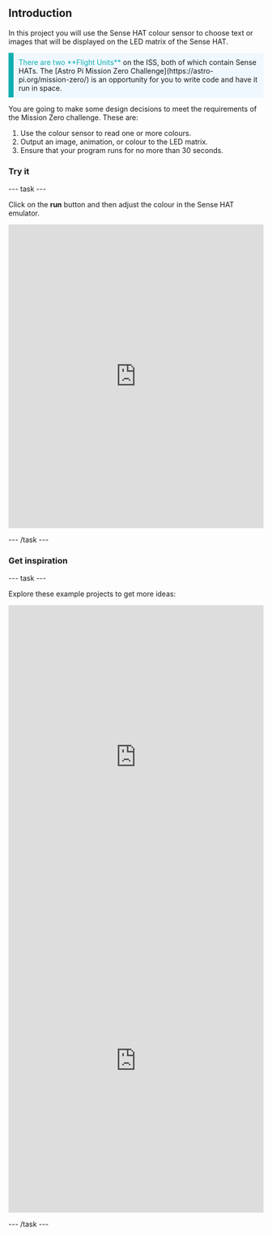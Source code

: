 ## Introduction

In this project you will use the Sense HAT colour sensor to choose text or images that will be displayed on the LED matrix of the Sense HAT.

<p style="border-left: solid; border-width:10px; border-color: #0faeb0; background-color: aliceblue; padding: 10px;">
<span style="color: #0faeb0">There are two **Flight Units**</span> on the ISS, both of which contain Sense HATs. The [Astro Pi Mission Zero Challenge](https://astro-pi.org/mission-zero/) is an opportunity for you to write code and have it run in space.
</p>

You are going to make some design decisions to meet the requirements of the Mission Zero challenge. These are:

1. Use the colour sensor to read one or more colours.
1. Output an image, animation, or colour to the LED matrix.
1. Ensure that your program runs for no more than 30 seconds.

### Try it 

--- task ---

Click on the **run** button and then adjust the colour in the Sense HAT emulator.

<iframe src="https://trinket.io/embed/python/604972af60" width="100%" height="600" frameborder="0" marginwidth="0" marginheight="0" allowfullscreen></iframe>

--- /task ---

### Get inspiration 

--- task ---

Explore these example projects to get more ideas:

<iframe src="https://trinket.io/embed/python/019172316b" width="100%" height="600" frameborder="0" marginwidth="0" marginheight="0" allowfullscreen></iframe>

<iframe src="https://trinket.io/embed/python/d529175079" width="100%" height="600" frameborder="0" marginwidth="0" marginheight="0" allowfullscreen></iframe>


--- /task ---


